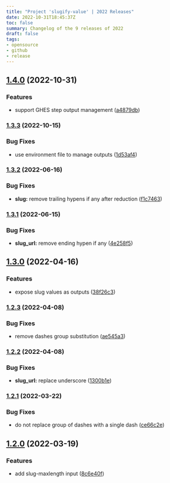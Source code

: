 ```yaml
---
title: "Project 'slugify-value' | 2022 Releases"
date: 2022-10-31T18:45:37Z
toc: false
summary: Changelog of the 9 releases of 2022
draft: false
tags:
- opensource
- github
- release
---
```

## [1.4.0](https://github.com/rlespinasse/slugify-value/compare/v1.3.3...v1.4.0) (2022-10-31)


### Features

* support GHES step output management ([a4879db](https://github.com/rlespinasse/slugify-value/commit/a4879db1eb3db9bbee01dca36f98a8236c2b8239))



### [1.3.3](https://github.com/rlespinasse/slugify-value/compare/v1.3.2...v1.3.3) (2022-10-15)


### Bug Fixes

* use environment file to manage outputs ([1d53af4](https://github.com/rlespinasse/slugify-value/commit/1d53af49fbebc58b4f7220584de5ca9d7c47e7af))



### [1.3.2](https://github.com/rlespinasse/slugify-value/compare/v1.3.1...v1.3.2) (2022-06-16)


### Bug Fixes

* **slug:** remove trailing hypens if any after reduction ([f1c7463](https://github.com/rlespinasse/slugify-value/commit/f1c7463d0d56dd524cdcde47076d0ca4263eef7d))



### [1.3.1](https://github.com/rlespinasse/slugify-value/compare/v1.3.0...v1.3.1) (2022-06-15)


### Bug Fixes

* **slug_url:** remove ending hypen if any ([4e258f5](https://github.com/rlespinasse/slugify-value/commit/4e258f56efa910b6d5bc2ebb336523e885f8a8b7))



## [1.3.0](https://github.com/rlespinasse/slugify-value/compare/v1.2.3...v1.3.0) (2022-04-16)


### Features

* expose slug values as outputs ([38f26c3](https://github.com/rlespinasse/slugify-value/commit/38f26c34456c487305b52d1380f5801bbe6274b0))



### [1.2.3](https://github.com/rlespinasse/slugify-value/compare/v1.2.2...v1.2.3) (2022-04-08)


### Bug Fixes

* remove dashes group substitution ([ae545a3](https://github.com/rlespinasse/slugify-value/commit/ae545a3d5dd3d0404354377cb00cd253f047aefc))



### [1.2.2](https://github.com/rlespinasse/slugify-value/compare/v1.2.1...v1.2.2) (2022-04-08)


### Bug Fixes

* **slug_url:** replace underscore ([1300b1e](https://github.com/rlespinasse/slugify-value/commit/1300b1ecaf4a9efa191a03a7079efde68aab3086))



### [1.2.1](https://github.com/rlespinasse/slugify-value/compare/v1.2.0...v1.2.1) (2022-03-22)


### Bug Fixes

* do not replace group of dashes with a single dash ([ce66c2e](https://github.com/rlespinasse/slugify-value/commit/ce66c2e7e357bb19dceaa4fd248f6ea788147f2c))



## [1.2.0](https://github.com/rlespinasse/slugify-value/compare/v1.1.0...v1.2.0) (2022-03-19)


### Features

* add slug-maxlength input ([8c6e40f](https://github.com/rlespinasse/slugify-value/commit/8c6e40fa3088cb5b4fec596da0b24648a29c3674))



